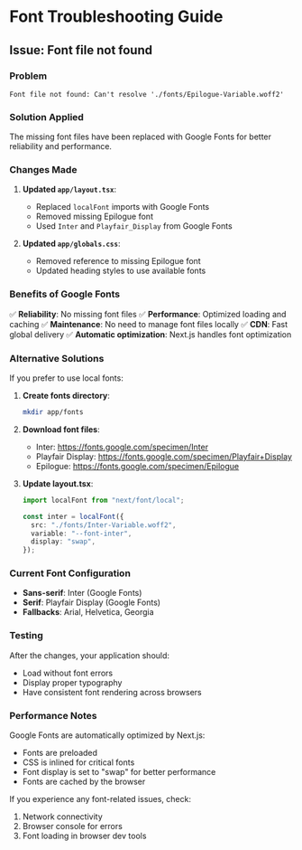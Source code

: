 # Font Troubleshooting Guide

## Issue: Font file not found

### Problem
```
Font file not found: Can't resolve './fonts/Epilogue-Variable.woff2'
```

### Solution Applied
The missing font files have been replaced with Google Fonts for better reliability and performance.

### Changes Made

1. **Updated `app/layout.tsx`**:
   - Replaced `localFont` imports with Google Fonts
   - Removed missing Epilogue font
   - Used `Inter` and `Playfair_Display` from Google Fonts

2. **Updated `app/globals.css`**:
   - Removed reference to missing Epilogue font
   - Updated heading styles to use available fonts

### Benefits of Google Fonts

✅ **Reliability**: No missing font files
✅ **Performance**: Optimized loading and caching
✅ **Maintenance**: No need to manage font files locally
✅ **CDN**: Fast global delivery
✅ **Automatic optimization**: Next.js handles font optimization

### Alternative Solutions

If you prefer to use local fonts:

1. **Create fonts directory**:
   ```bash
   mkdir app/fonts
   ```

2. **Download font files**:
   - Inter: https://fonts.google.com/specimen/Inter
   - Playfair Display: https://fonts.google.com/specimen/Playfair+Display
   - Epilogue: https://fonts.google.com/specimen/Epilogue

3. **Update layout.tsx**:
   ```typescript
   import localFont from "next/font/local";
   
   const inter = localFont({
     src: "./fonts/Inter-Variable.woff2",
     variable: "--font-inter",
     display: "swap",
   });
   ```

### Current Font Configuration

- **Sans-serif**: Inter (Google Fonts)
- **Serif**: Playfair Display (Google Fonts)
- **Fallbacks**: Arial, Helvetica, Georgia

### Testing

After the changes, your application should:
- Load without font errors
- Display proper typography
- Have consistent font rendering across browsers

### Performance Notes

Google Fonts are automatically optimized by Next.js:
- Fonts are preloaded
- CSS is inlined for critical fonts
- Font display is set to "swap" for better performance
- Fonts are cached by the browser

If you experience any font-related issues, check:
1. Network connectivity
2. Browser console for errors
3. Font loading in browser dev tools 